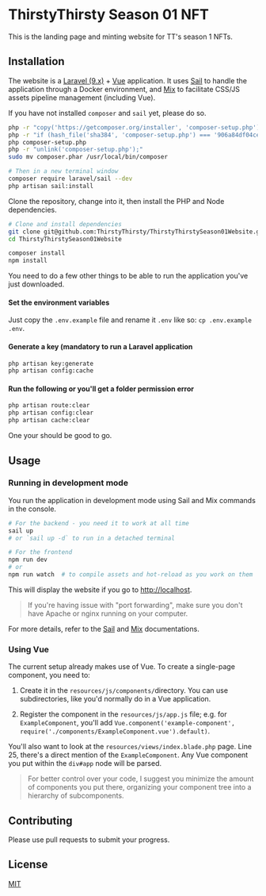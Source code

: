 # ThirstyThirsty Season 01 NFT

This is the landing page and minting website for TT's season 1 NFTs.

## Installation

The website is a [Laravel (9.x)](https://laravel.com/) + [Vue](https://vuejs.org/) application. It uses [Sail](https://laravel.com/docs/9.x/sail) to handle the application through a Docker environment, and [Mix](https://laravel.com/docs/9.x/mix#vue) to facilitate CSS/JS assets pipeline management (including Vue).

If you have not installed `composer` and `sail` yet, please do so.

```bash
php -r "copy('https://getcomposer.org/installer', 'composer-setup.php');"
php -r "if (hash_file('sha384', 'composer-setup.php') === '906a84df04cea2aa72f40b5f787e49f22d4c2f19492ac310e8cba5b96ac8b64115ac402c8cd292b8a03482574915d1a8') { echo 'Installer verified'; } else { echo 'Installer corrupt'; unlink('composer-setup.php'); } echo PHP_EOL;"
php composer-setup.php
php -r "unlink('composer-setup.php');"
sudo mv composer.phar /usr/local/bin/composer

# Then in a new terminal window
composer require laravel/sail --dev
php artisan sail:install
```

Clone the repository, change into it, then install the PHP and Node dependencies.

```bash
# Clone and install dependencies
git clone git@github.com:ThirstyThirsty/ThirstyThirstySeason01Website.git
cd ThirstyThirstySeason01Website

composer install
npm install
```

You need to do a few other things to be able to run the application you've just downloaded.

#### Set the environment variables
Just copy the `.env.example` file and rename it `.env` like so: `cp .env.example .env`.

#### Generate a key (mandatory to run a Laravel application

```bash
php artisan key:generate
php artisan config:cache
```

#### Run the following or you'll get a folder permission error
```bash
php artisan route:clear
php artisan config:clear
php artisan cache:clear
```

One your should be good to go.


## Usage

### Running in development mode

You run the application in development mode using Sail and Mix commands in the console.

```bash
# For the backend - you need it to work at all time
sail up
# or `sail up -d` to run in a detached terminal

# For the frontend
npm run dev
# or
npm run watch  # to compile assets and hot-reload as you work on them
```

This will display the website if you go to [http://localhost](http://localhost).

> If you're having issue with "port forwarding", make sure you don't have Apache or nginx running on your computer.

For more details, refer to the [Sail](https://laravel.com/docs/9.x/sail) and [Mix](https://laravel.com/docs/9.x/mix) documentations.

### Using Vue

The current setup already makes use of Vue. To create a single-page component, you need to:

1. Create it in the `resources/js/components/`directory. You can use subdirectories, like you'd normally do in a Vue application.

2. Register the component in the `resources/js/app.js` file; e.g. for `ExampleComponent`, you'll add `Vue.component('example-component', require('./components/ExampleComponent.vue').default)`.

You'll also want to look at the `resources/views/index.blade.php` page. Line 25, there's a direct mention of the `ExampleComponent`. Any Vue component you put within the `div#app` node will be parsed.

> For better control over your code, I suggest you minimize the amount of components you put there, organizing your component tree into a hierarchy of subcomponents.

## Contributing
Please use pull requests to submit your progress.

## License
[MIT](https://choosealicense.com/licenses/mit/)
